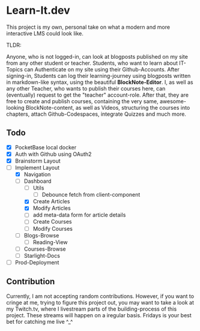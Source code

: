 # Learn-It.dev

This project is my own, personal take on what a modern and more interactive LMS
could look like.

TLDR:

Anyone, who is not logged-in, can look at blogposts published on my site from
any other student or teacher. Students, who want to learn about IT-Topics can
Authenticate on my site using their Github-Accounts. After signing-in, Students
can log their learning-journey using blogposts written in markdown-like syntax,
using the beautiful **BlockNote-Editor**. I, as well as any other Teacher, who
wants to publish their courses here, can (eventually) request to get the
"teacher" account-role. After that, they are free to create and publish courses,
containing the very same, awesome-looking BlockNote-content, as well as Videos,
structuring the courses into chapters, attach Github-Codespaces, integrate
Quizzes and much more.

## Todo

- [x] PocketBase local docker
- [x] Auth with Github using OAuth2
- [x] Brainstorm Layout
- [ ] Implement Layout
  - [x] Navigation
  - [ ] Dashboard
    - [ ] Utils
      - [ ] Debounce fetch from client-component
    - [x] Create Articles
    - [x] Modify Articles
    - [ ] add meta-data form for article details
    - [ ] Create Courses
    - [ ] Modify Courses
  - [ ] Blogs-Browse
    - [ ] Reading-View
  - [ ] Courses-Browse
  - [ ] Starlight-Docs
- [ ] Prod-Deployment

## Contribution

Currently, I am not accepting random contributions. However, if you want to
cringe at me, trying to figure this project out, you may want to take a look at
my Twitch.tv, where I livestream parts of the building-process of this project.
These streams will happen on a iregular basis. Fridays is your best bet for
catching me live ^\_^
